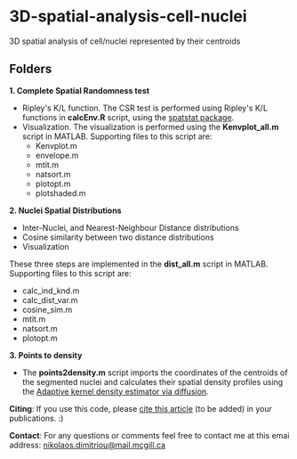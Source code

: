 # 3D-spatial-analysis-cell-nuclei
3D spatial analysis of cell/nuclei represented by their centroids

## Folders

**1. Complete Spatial Randomness test**
* Ripley's K/L function. The CSR test is performed using Ripley's K/L functions in **calcEnv.R** script, using the [spatstat package](https://spatstat.org/).
* Visualization. The visualization is performed using the **Kenvplot_all.m** script in MATLAB.
  Supporting files to this script are:
  * Kenvplot.m
  * envelope.m
  * mtit.m
  * natsort.m
  * plotopt.m
  * plotshaded.m

**2. Nuclei Spatial Distributions**
* Inter-Nuclei, and Nearest-Neighbour Distance distributions
* Cosine similarity between two distance distributions
* Visualization

These three steps are implemented in the **dist_all.m** script in MATLAB. Supporting files to this script are:
* calc_ind_knd.m
* calc_dist_var.m
* cosine_sim.m
* mtit.m
* natsort.m
* plotopt.m


**3. Points to density**
* The **points2density.m** script imports the coordinates of the centroids of the segmented nuclei and calculates their spatial density profiles using the [Adaptive kernel density estimator via diffusion](https://people.smp.uq.edu.au/DirkKroese/ps/AOS799.pdf).

**Citing**: If you use this code, please [cite this article]( ) (to be added) in your publications. :)   

**Contact**: For any questions or comments feel free to contact me at this emai address: nikolaos.dimitriou@mail.mcgill.ca
